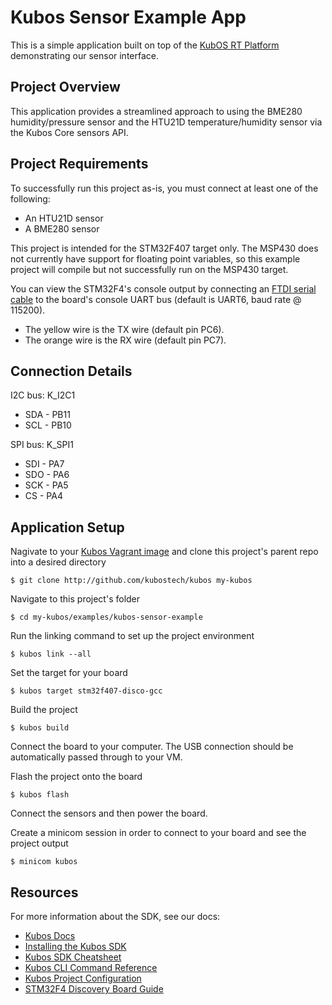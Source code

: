 # Kubos Sensor Example App

This is a simple application built on top of the [KubOS RT Platform](https://github.com/kubostech/kubos/tree/master/kubos-rt) demonstrating our sensor interface.

## Project Overview

This application provides a streamlined approach to using the BME280 humidity/pressure sensor and the HTU21D temperature/humidity sensor via
the Kubos Core sensors API.
  
## Project Requirements

To successfully run this project as-is, you must connect at least one of the following:

  - An HTU21D sensor
  - A BME280 sensor

This project is intended for the STM32F407 target only. The MSP430 does not currently have support for floating point variables, so this example project will compile but not successfully run on the MSP430 target.

You can view the STM32F4's console output by connecting an [FTDI serial cable](https://cdn-shop.adafruit.com/1200x900/70-03.jpg) to the board's console UART bus (default is UART6, baud rate @ 115200).

-  The yellow wire is the TX wire (default pin PC6).
-  The orange wire is the RX wire (default pin PC7).

## Connection Details

I2C bus: K_I2C1
  - SDA - PB11
  - SCL - PB10

SPI bus: K_SPI1
  - SDI - PA7
  - SDO - PA6
  - SCK - PA5
  - CS  - PA4

## Application Setup

Nagivate to your [Kubos Vagrant image](docs.kubos.co/sdk-installing.html) and clone this project's parent repo into a desired directory

    $ git clone http://github.com/kubostech/kubos my-kubos
    
Navigate to this project's folder

    $ cd my-kubos/examples/kubos-sensor-example
    
Run the linking command to set up the project environment

    $ kubos link --all
    
Set the target for your board

    $ kubos target stm32f407-disco-gcc
    
Build the project

    $ kubos build
    
Connect the board to your computer. The USB connection should be automatically passed through to your VM.

Flash the project onto the board

    $ kubos flash

Connect the sensors and then power the board.

Create a minicom session in order to connect to your board and see the project output

    $ minicom kubos

## Resources

For more information about the SDK, see our docs:

- [Kubos Docs](http://docs.kubos.co)
- [Installing the Kubos SDK](http://docs.kubos.co/1.0.0/sdk-installing.html)
- [Kubos SDK Cheatsheet](http://docs.kubos.co/1.0.0/sdk-cheatsheet.html) 
- [Kubos CLI Command Reference](http://docs.kubos.co/1.0.0/sdk-reference.html) 
- [Kubos Project Configuration](http://docs.kubos.co/1.0.0/sdk-project-config.html)
- [STM32F4 Discovery Board Guide](http://docs.kubos.co/1.0.0/stm32f4-discovery-board-guide.html) 

